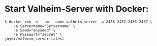 # Start Valheim-Server with Docker:

~~~~~
$ docker run -d --rm --name valheim_server -p 2456-2457:2456-2457 \
    -e Servername="Servername" \
    -e Seed="anyseed" \
    -e Passwort="secret" \
joyki/valheim_server:latest
~~~~~